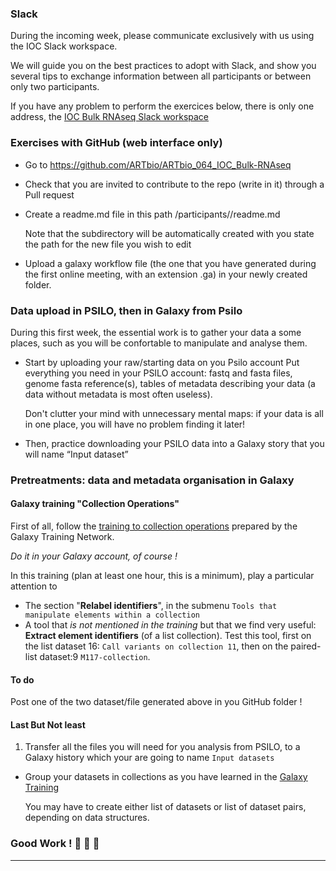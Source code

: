 ### Slack

During the incoming week, please communicate exclusively with us using the IOC Slack workspace.

We will guide you on the best practices to adopt with Slack, and show you
several tips to exchange information between all participants or between only two participants.

If you have any problem to perform the exercices below, there is only one address,
the [IOC Bulk RNAseq Slack workspace](https://iocbulkrnaseq.slack.com)

### Exercises with GitHub (web interface only)

- Go to https://github.com/ARTbio/ARTbio_064_IOC_Bulk-RNAseq
- Check that you are invited to contribute to the repo (write in it) through a Pull request
- Create a readme.md file in this path /participants/<yourname>/readme.md
  
  Note that the subdirectory <yourname> will be automatically created with you state the
  path for the new file you wish to edit
- Upload a galaxy workflow file (the one that you have generated during the first online
  meeting, with an extension .ga) in your newly created folder.


### Data upload in PSILO, then in Galaxy from Psilo

During this first week, the essential work is to gather your data a some places,
such as you will be confortable to manipulate and analyse them.

- Start by uploading your raw/starting data on you Psilo account
  Put everything you need in your PSILO account: fastq and fasta files, genome fasta
  reference(s), tables of metadata describing your data (a data without metadata is most
  often useless).
  
  Don't clutter your mind with unnecessary mental maps: if your data is all in one place,
  you will have no problem finding it later!
- Then, practice downloading your PSILO data into a Galaxy story that you will name
  “Input dataset”

### Pretreatments: data and metadata organisation in Galaxy

#### Galaxy training "Collection Operations"

First of all, follow the
[training to collection operations](https://training.galaxyproject.org/training-material/topics/galaxy-interface/tutorials/collections/tutorial.html)
prepared by the Galaxy Training Network.

*Do it in your Galaxy account, of course !*

In this training (plan at least one hour, this is a minimum), play a particular attention
to

- The section "**Relabel identifiers**", in the submenu `Tools that manipulate elements
within a collection`
- A tool that *is not mentioned in the training* but that we find very useful:
  **Extract element identifiers** (of a list collection). Test this tool, first on the
  list dataset 16: `Call variants on collection 11`, then on the paired-list dataset:9
  `M117-collection`.

#### To do
Post one of the two dataset/file generated above in you GitHub folder ! 

#### Last But Not least

1. Transfer all the files you will need for you analysis from PSILO, to a Galaxy history
which your are going to name `Input datasets`
- Group your datasets in collections as you have learned in the
  [Galaxy Training](https://training.galaxyproject.org/training-material/topics/galaxy-interface/tutorials/collections/tutorial.html)
  
  You may have to create either list of datasets or list of dataset pairs, depending on
  data structures.
  
### Good Work ! :construction_worker: :construction_worker: :construction_worker:
----